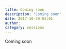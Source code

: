 ```yaml
---
title: Coming soon
description: "Coming soon"
date: 2017-10-29 08:01
author:
category: sessions
---
```

Coming soon